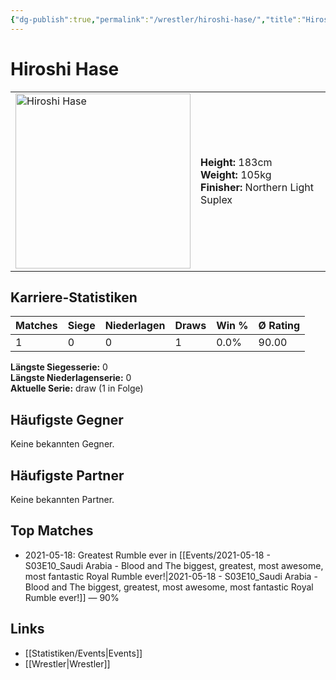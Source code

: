 ```yaml
---
{"dg-publish":true,"permalink":"/wrestler/hiroshi-hase/","title":"Hiroshi Hase","tags":["wrestler"],"noteIcon":""}
---
```



# Hiroshi Hase

<table>
        <tr>
        <td><img src="https://github.com/CptSpaulding1980/choke-slam-wrestling/releases/download/images/Hiroshi_Hase.png" width="280" alt="Hiroshi Hase"></td>
        <td>
        <b>Height:</b> 183cm<br>
        <b>Weight:</b> 105kg<br>
        <b>Finisher:</b> Northern Light Suplex<br>
        </td>
        </tr>
        </table>
        
## Karriere-Statistiken

| Matches | Siege | Niederlagen | Draws | Win % | Ø Rating |
|---------|-------|-------------|-------|-------|-----------|
| 1 | 0 | 0 | 1 | 0.0% | 90.00 |

**Längste Siegesserie:** 0<br>**Längste Niederlagenserie:** 0<br>**Aktuelle Serie:** draw (1 in Folge)


## Häufigste Gegner
Keine bekannten Gegner.

## Häufigste Partner
Keine bekannten Partner.

## Top Matches
- 2021-05-18: Greatest Rumble ever in [[Events/2021-05-18 - S03E10_Saudi Arabia - Blood and The biggest, greatest, most awesome, most fantastic Royal Rumble ever!\|2021-05-18 - S03E10_Saudi Arabia - Blood and The biggest, greatest, most awesome, most fantastic Royal Rumble ever!]] — 90%

## Links
- [[Statistiken/Events\|Events]]
- [[Wrestler\|Wrestler]]

